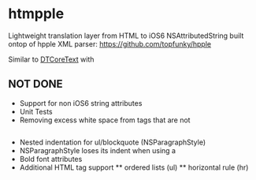 htmpple
=======

Lightweight translation layer from HTML to iOS6 NSAttributedString built ontop of hpple XML parser: https://github.com/topfunky/hpple

Similar to [DTCoreText](https://github.com/Cocoanetics/DTCoreText) with

NOT DONE
--------

* Support for non iOS6 string attributes
* Unit Tests
* Removing excess white space from tags that are not <pre>
* Nested indentation for ul/blockquote (NSParagraphStyle)
* NSParagraphStyle loses its indent when using a <br/>
* Bold font attributes
* Additional HTML tag support
** ordered lists (ul)
** horizontal rule (hr)

